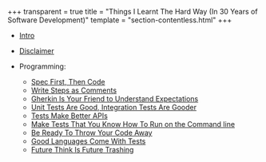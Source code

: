 +++
transparent = true
title = "Things I Learnt The Hard Way (In 30 Years of Software Development)"
template = "section-contentless.html"
+++

* [Intro](intro)
* [Disclaimer](disclaimer)

* Programming:
	* [Spec First, Then Code](spec-first)
	* [Write Steps as Comments](steps-as-comments)
	* [Gherkin Is Your Friend to Understand Expectations](gherkin)
	* [Unit Tests Are Good, Integration Tests Are Gooder](integration-tests)
	* [Tests Make Better APIs](tests-apis)
	* [Make Tests That You Know How To Run on the Command line](tests-in-the-command-line)
	* [Be Ready To Throw Your Code Away](throw-away)
	* [Good Languages Come With Tests](languages-tests)
	* [Future Think Is Future Trashing](future-trashing)
